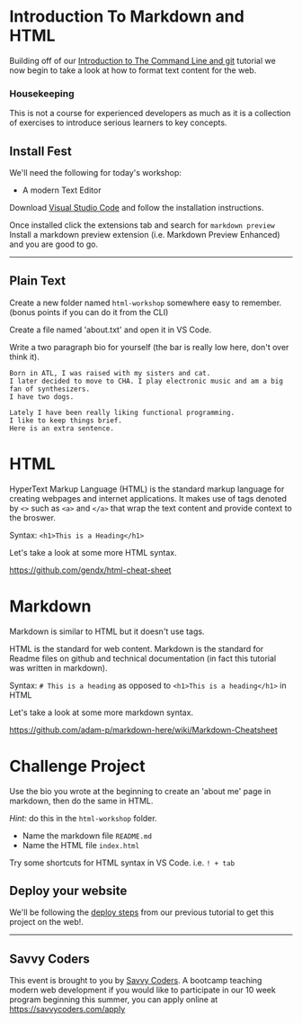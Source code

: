 # Introduction To Markdown and HTML


Building off of our [Introduction to The Command Line and git](https://github.com/thejohncotton/Savvy-Intro-Materials) tutorial we now begin to take a look at how to format text content for the web.

### Housekeeping

This is not a course for experienced developers as much as it is a collection of exercises to introduce serious learners to key concepts.

## Install Fest
We'll need the following for today's workshop:

 - A modern Text Editor

 Download [Visual Studio Code](https://code.visualstudio.com/download) and follow the installation instructions.

Once installed click the extensions tab and search for `markdown preview`
Install a markdown preview extension (i.e. Markdown Preview Enhanced) and you are good to go.

---

## Plain Text
Create a new folder named `html-workshop` somewhere easy to remember. (bonus points if you can do it from the CLI)

Create a file named 'about.txt' and open it in VS Code.

Write a two paragraph bio for yourself (the bar is really low here, don't over think it).
```
Born in ATL, I was raised with my sisters and cat.
I later decided to move to CHA. I play electronic music and am a big fan of synthesizers.
I have two dogs.

Lately I have been really liking functional programming.
I like to keep things brief.
Here is an extra sentence.
```



# HTML
HyperText Markup Language (HTML) is the standard markup language for creating webpages and internet applications.
It makes use of tags denoted by `<>` such as `<a>` and `</a>` that wrap the text content and provide context to the broswer.

Syntax: ```<h1>This is a Heading</h1>```

Let's take a look at some more HTML syntax.

https://github.com/gendx/html-cheat-sheet

# Markdown
Markdown is similar to HTML but it doesn't use tags.


HTML is the standard for web content.
Markdown is the standard for Readme files on github and technical documentation (in fact this tutorial was written in markdown).

Syntax: `# This is a heading` as opposed to `<h1>This is a heading</h1>` in HTML

Let's take a look at some more markdown syntax.

https://github.com/adam-p/markdown-here/wiki/Markdown-Cheatsheet


# Challenge Project

Use the bio you wrote at the beginning to create an 'about me' page in markdown, then do the same in HTML.

*Hint:* do this in the `html-workshop` folder.
+ Name the markdown file `README.md`
+ Name the HTML file `index.html`

Try some shortcuts for HTML syntax in VS Code. i.e. `! + tab`


## Deploy your website
We'll be following the [deploy steps](https://github.com/thejohncotton/Savvy-Intro-Materials) from our previous tutorial to get this project on the web!.

---


## Savvy Coders
This event is brought to you by [Savvy Coders](https://savvycoders.com/). A bootcamp teaching modern web development if you would like to participate in our 10 week program beginning this summer, you can apply online at https://savvycoders.com/apply
